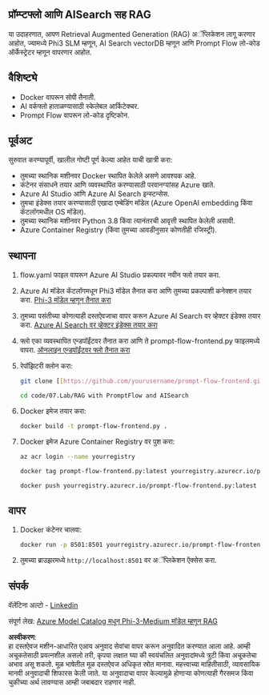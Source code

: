 ## प्रॉम्प्टफ्लो आणि AISearch सह RAG

या उदाहरणात, आपण Retrieval Augmented Generation (RAG) अॅप्लिकेशन लागू करणार आहोत, ज्यामध्ये Phi3 SLM म्हणून, AI Search vectorDB म्हणून आणि Prompt Flow लो-कोड ऑर्केस्ट्रेटर म्हणून वापरणार आहोत.

## वैशिष्ट्ये

- Docker वापरून सोपी तैनाती.
- AI वर्कफ्लो हाताळण्यासाठी स्केलेबल आर्किटेक्चर.
- Prompt Flow वापरून लो-कोड दृष्टिकोन.

## पूर्वअट

सुरुवात करण्यापूर्वी, खालील गोष्टी पूर्ण केल्या आहेत याची खात्री करा:

- तुमच्या स्थानिक मशीनवर Docker स्थापित केलेले असणे आवश्यक आहे.
- कंटेनर संसाधने तयार आणि व्यवस्थापित करण्यासाठी परवानग्यांसह Azure खाते.
- Azure AI Studio आणि Azure AI Search इन्स्टन्सेस.
- तुमचा इंडेक्स तयार करण्यासाठी एखादा एम्बेडिंग मॉडेल (Azure OpenAI embedding किंवा कॅटलॉगमधील OS मॉडेल).
- तुमच्या स्थानिक मशीनवर Python 3.8 किंवा त्यानंतरची आवृत्ती स्थापित केलेली असावी.
- Azure Container Registry (किंवा तुमच्या आवडीनुसार कोणतीही रजिस्ट्री).

## स्थापना

1. flow.yaml फाइल वापरून Azure AI Studio प्रकल्पावर नवीन फ्लो तयार करा.
2. Azure AI मॉडेल कॅटलॉगमधून Phi3 मॉडेल तैनात करा आणि तुमच्या प्रकल्पाशी कनेक्शन तयार करा. [Phi-3 मॉडेल म्हणून तैनात करा](https://learn.microsoft.com/azure/machine-learning/how-to-deploy-models-phi-3?view=azureml-api-2&tabs=phi-3-mini)
3. तुमच्या पसंतीच्या कोणत्याही दस्तऐवजाचा वापर करून Azure AI Search वर व्हेक्टर इंडेक्स तयार करा. [Azure AI Search वर व्हेक्टर इंडेक्स तयार करा](https://learn.microsoft.com/azure/search/search-how-to-create-search-index?tabs=portal)
4. फ्लो एका व्यवस्थापित एन्डपॉईंटवर तैनात करा आणि ते prompt-flow-frontend.py फाइलमध्ये वापरा. [ऑनलाइन एन्डपॉईंटवर फ्लो तैनात करा](https://learn.microsoft.com/azure/ai-studio/how-to/flow-deploy)
5. रेपॉझिटरी क्लोन करा:

    ```sh
    git clone [[https://github.com/yourusername/prompt-flow-frontend.git](https://github.com/microsoft/Phi-3CookBook.git)](https://github.com/microsoft/Phi-3CookBook.git)
    
    cd code/07.Lab/RAG with PromptFlow and AISearch
    ```

6. Docker इमेज तयार करा:

    ```sh
    docker build -t prompt-flow-frontend.py .
    ```

7. Docker इमेज Azure Container Registry वर पुश करा:

    ```sh
    az acr login --name yourregistry
    
    docker tag prompt-flow-frontend.py:latest yourregistry.azurecr.io/prompt-flow-frontend.py:latest
    
    docker push yourregistry.azurecr.io/prompt-flow-frontend.py:latest
    ```

## वापर

1. Docker कंटेनर चालवा:

    ```sh
    docker run -p 8501:8501 yourregistry.azurecr.io/prompt-flow-frontend.py:latest
    ```

2. तुमच्या ब्राउझरमध्ये `http://localhost:8501` वर अॅप्लिकेशन ऍक्सेस करा.

## संपर्क

वॅलेंटिना अल्टो - [Linkedin](https://www.linkedin.com/in/valentina-alto-6a0590148/)

संपूर्ण लेख: [Azure Model Catalog मधून Phi-3-Medium मॉडेल म्हणून RAG](https://medium.com/@valentinaalto/rag-with-phi-3-medium-as-a-model-as-a-service-from-azure-model-catalog-62e1411948f3)

**अस्वीकरण**:  
हा दस्तऐवज मशीन-आधारित एआय अनुवाद सेवांचा वापर करून अनुवादित करण्यात आला आहे. आम्ही अचूकतेसाठी प्रयत्नशील असलो तरी, कृपया लक्षात घ्या की स्वयंचलित अनुवादांमध्ये त्रुटी किंवा अचूकतेचा अभाव असू शकतो. मूळ भाषेतील मूळ दस्तऐवज अधिकृत स्रोत मानावा. महत्त्वाच्या माहितीसाठी, व्यावसायिक मानवी अनुवादाची शिफारस केली जाते. या अनुवादाचा वापर केल्यामुळे होणाऱ्या कोणत्याही गैरसमज किंवा चुकीच्या अर्थ लावण्यास आम्ही जबाबदार राहणार नाही.